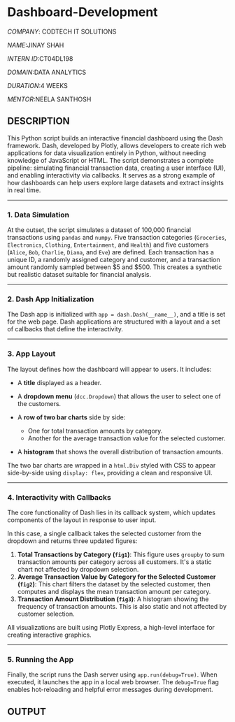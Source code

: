 # Dashboard-Development

*COMPANY*: CODTECH IT SOLUTIONS

*NAME*:JINAY SHAH

*INTERN ID*:CT04DL198

*DOMAIN*:DATA ANALYTICS

*DURATION*:4 WEEKS

*MENTOR*:NEELA SANTHOSH

## DESCRIPTION

This Python script builds an interactive financial dashboard using the Dash framework. Dash, developed by Plotly, allows developers to create rich web applications for data visualization entirely in Python, without needing knowledge of JavaScript or HTML. The script demonstrates a complete pipeline: simulating financial transaction data, creating a user interface (UI), and enabling interactivity via callbacks. It serves as a strong example of how dashboards can help users explore large datasets and extract insights in real time.

---

### **1. Data Simulation**

At the outset, the script simulates a dataset of 100,000 financial transactions using `pandas` and `numpy`. Five transaction categories (`Groceries`, `Electronics`, `Clothing`, `Entertainment`, and `Health`) and five customers (`Alice`, `Bob`, `Charlie`, `Diana`, and `Eve`) are defined. Each transaction has a unique ID, a randomly assigned category and customer, and a transaction amount randomly sampled between \$5 and \$500. This creates a synthetic but realistic dataset suitable for financial analysis.

---

### **2. Dash App Initialization**

The Dash app is initialized with `app = dash.Dash(__name__)`, and a title is set for the web page. Dash applications are structured with a layout and a set of callbacks that define the interactivity.

---

### **3. App Layout**

The layout defines how the dashboard will appear to users. It includes:

* A **title** displayed as a header.
* A **dropdown menu** (`dcc.Dropdown`) that allows the user to select one of the customers.
* A **row of two bar charts** side by side:

  * One for total transaction amounts by category.
  * Another for the average transaction value for the selected customer.
* A **histogram** that shows the overall distribution of transaction amounts.

The two bar charts are wrapped in a `html.Div` styled with CSS to appear side-by-side using `display: flex`, providing a clean and responsive UI.

---

### **4. Interactivity with Callbacks**

The core functionality of Dash lies in its callback system, which updates components of the layout in response to user input.

In this case, a single callback takes the selected customer from the dropdown and returns three updated figures:

1. **Total Transactions by Category (`fig1`)**: This figure uses `groupby` to sum transaction amounts per category across all customers. It's a static chart not affected by dropdown selection.
2. **Average Transaction Value by Category for the Selected Customer (`fig2`)**: This chart filters the dataset by the selected customer, then computes and displays the mean transaction amount per category.
3. **Transaction Amount Distribution (`fig3`)**: A histogram showing the frequency of transaction amounts. This is also static and not affected by customer selection.

All visualizations are built using Plotly Express, a high-level interface for creating interactive graphics.

---

### **5. Running the App**

Finally, the script runs the Dash server using `app.run(debug=True)`. When executed, it launches the app in a local web browser. The `debug=True` flag enables hot-reloading and helpful error messages during development.

## OUTPUT

